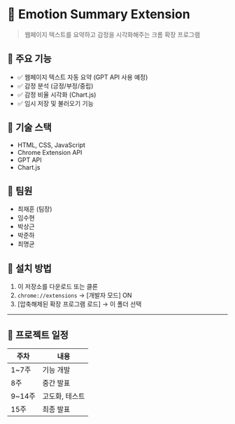 # 🧠 Emotion Summary Extension

> 웹페이지 텍스트를 요약하고 감정을 시각화해주는 크롬 확장 프로그램

## 📌 주요 기능
- ✅ 웹페이지 텍스트 자동 요약 (GPT API 사용 예정)
- ✅ 감정 분석 (긍정/부정/중립)
- ✅ 감정 비율 시각화 (Chart.js)
- ✅ 임시 저장 및 불러오기 기능

## 🔧 기술 스택
- HTML, CSS, JavaScript
- Chrome Extension API
- GPT API
- Chart.js

## 👥 팀원
- 최재훈 (팀장)
- 임수현
- 박상근
- 박준하
- 최명균

## 🚀 설치 방법
1. 이 저장소를 다운로드 또는 클론
2. `chrome://extensions` → [개발자 모드] ON
3. [압축해제된 확장 프로그램 로드] → 이 폴더 선택

---

## 📆 프로젝트 일정
| 주차 | 내용 |
|------|------|
| 1~7주 | 기능 개발 |
| 8주 | 중간 발표 |
| 9~14주 | 고도화, 테스트 |
| 15주 | 최종 발표 |
